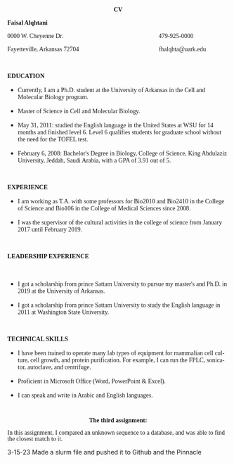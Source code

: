
</head>
<body lang="en-US" link="#000080" vlink="#800000" dir="ltr"><p lang="es-MX" align="center">
<font face="Times New Roman, serif"><b>CV</b></font></p>
<div id="readme" dir="ltr"><p lang="es-MX" align="left"><font face="Times New Roman, serif"><b>Faisal
	Alqhtani</b></font></p>
	<p><font face="Times New Roman, serif">0000 W. Cheyenne
	Dr.&nbsp;&nbsp;&nbsp;&nbsp;&nbsp;&nbsp;&nbsp;&nbsp;&nbsp;&nbsp;&nbsp;&nbsp;&nbsp;&nbsp;&nbsp;&nbsp;&nbsp;&nbsp;&nbsp;&nbsp;&nbsp;&nbsp;&nbsp;&nbsp;&nbsp;&nbsp;&nbsp;&nbsp;&nbsp;&nbsp;&nbsp;&nbsp;&nbsp;&nbsp;&nbsp;&nbsp;&nbsp;&nbsp;&nbsp;&nbsp;&nbsp;&nbsp;&nbsp;&nbsp;&nbsp;&nbsp;&nbsp;&nbsp;&nbsp;&nbsp;&nbsp;&nbsp;&nbsp;&nbsp;&nbsp;&nbsp;&nbsp;&nbsp;&nbsp;&nbsp;&nbsp;
	479-925-0000</font></p>
	<p><font face="Times New Roman, serif">Fayetteville, Arkansas
	72704&nbsp;&nbsp;&nbsp;&nbsp;&nbsp;&nbsp;&nbsp;&nbsp;&nbsp;&nbsp;&nbsp;&nbsp;&nbsp;&nbsp;&nbsp;&nbsp;&nbsp;&nbsp;&nbsp;&nbsp;&nbsp;&nbsp;&nbsp;&nbsp;&nbsp;&nbsp;&nbsp;&nbsp;&nbsp;&nbsp;&nbsp;&nbsp;&nbsp;&nbsp;&nbsp;&nbsp;&nbsp;&nbsp;&nbsp;&nbsp;&nbsp;&nbsp;&nbsp;&nbsp;&nbsp;&nbsp;&nbsp;&nbsp;&nbsp;&nbsp;&nbsp;
	fhalqhta@uark.edu</font></p>
	<p>&nbsp;</p>
	<p><font face="Times New Roman, serif"><b>EDUCATION</b></font></p>
	<ul type="disc">
		<li><p style="margin-bottom: 0in"><font face="Times New Roman, serif">Currently,
		I am a Ph.D. student at the University of Arkansas in the Cell and
		Molecular Biology program. </font>
		</p>
		<li><p style="margin-bottom: 0in"><font face="Times New Roman, serif">Master
		of Science in Cell and Molecular Biology. </font>
		</p>
		<li><p style="margin-bottom: 0in"><font face="Times New Roman, serif">May
		31, 2011: studied the English language in the United States at WSU
		for 14 months and finished level 6. Level 6 qualifies students for
		graduate school without the need for the TOFEL test.</font></p>
		<li><p><font face="Times New Roman, serif">February 6, 2008:
		Bachelor's Degree in Biology, College of Science, King Abdulaziz
		University, Jeddah, Saudi Arabia, with a GPA of 3.91 out of 5. </font>
		</p>
	</ul>
	<p>&nbsp;</p>
	<p><font face="Times New Roman, serif"><b>EXPERIENCE</b></font></p>
	<ul type="disc">
		<li><p style="margin-bottom: 0in"><font face="Times New Roman, serif">I
		am working as T.A. with some professors for Bio2010 and Bio2410 in
		the College of Science and Bio106 in the College of Medical
		Sciences since 2008. </font>
		</p>
		<li><p><font face="Times New Roman, serif">I was the supervisor of
		the cultural activities in the college of science from January 2017
		until February 2019. </font>
		</p>
	</ul>
	<p>&nbsp;</p>
	<p><font face="Times New Roman, serif"><b>LEADERSHIP EXPERIENCE</b></font></p>
	<p>&nbsp;</p>
	<ul type="disc">
		<li><p style="margin-bottom: 0in"><font face="Times New Roman, serif">I
		got a scholarship from prince Sattam University to pursue my
		master's and Ph.D. in 2019 at the University of Arkansas. </font>
		</p>
		<li><p><font face="Times New Roman, serif">I got a scholarship from
		prince Sattam University to study the English language in 2011 at
		Washington State University. </font>
		</p>
	</ul>
	<p>&nbsp;</p>
	<p><font face="Times New Roman, serif"><b>TECHNICAL SKILLS</b></font></p>
	<ul type="disc">
		<li><p style="margin-bottom: 0in"><font face="Times New Roman, serif">I
		have been trained to operate many lab types of equipment for
		mammalian cell culture, cell growth, and protein purification. For
		example, I can run the FPLC, sonicator, autoclave, and centrifuge. </font>
		</p>
		<li><p style="margin-bottom: 0in"><font face="Times New Roman, serif">Proficient
		in Microsoft Office (Word, PowerPoint &amp; Excel). </font>
		</p>
		<li><p><font face="Times New Roman, serif">I can speak and write in
		Arabic and English languages. </font>
		</p>
	</ul>
</div>
<p style="line-height: 100%; margin-bottom: 0in"><br/>

</p>
<p align="center" style="line-height: 100%; margin-bottom: 0in"><font face="Times New Roman, serif"><b>The
third assignment:</b></font></p>
<p style="line-height: 100%; margin-bottom: 0in"><font face="Times New Roman, serif">In
this assignment, I compared an unknown sequence to a database, and
was able to find the closest match to it.</font></p>
</body>
</html>

3-15-23
Made a slurm file and pushed it to Github and the Pinnacle 
